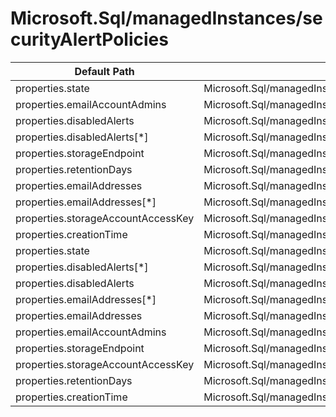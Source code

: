 # Microsoft.Sql/managedInstances/securityAlertPolicies

| Default Path | Alias |
|---|---|
| properties.state | Microsoft.Sql/managedInstances/securityAlertPolicies/state |
| properties.emailAccountAdmins | Microsoft.Sql/managedInstances/securityAlertPolicies/emailAccountAdmins |
| properties.disabledAlerts | Microsoft.Sql/managedInstances/securityAlertPolicies/disabledAlerts |
| properties.disabledAlerts[*] | Microsoft.Sql/managedInstances/securityAlertPolicies/disabledAlerts[*] |
| properties.storageEndpoint | Microsoft.Sql/managedInstances/securityAlertPolicies/storageEndpoint |
| properties.retentionDays | Microsoft.Sql/managedInstances/securityAlertPolicies/retentionDays |
| properties.emailAddresses | Microsoft.Sql/managedInstances/securityAlertPolicies/emailAddresses |
| properties.emailAddresses[*] | Microsoft.Sql/managedInstances/securityAlertPolicies/emailAddresses[*] |
| properties.storageAccountAccessKey | Microsoft.Sql/managedInstances/securityAlertPolicies/storageAccountAccessKey |
| properties.creationTime | Microsoft.Sql/managedInstances/securityAlertPolicies/creationTime |
| properties.state | Microsoft.Sql/managedInstances/securityAlertPolicies/Default.state |
| properties.disabledAlerts[*] | Microsoft.Sql/managedInstances/securityAlertPolicies/Default.disabledAlerts[*] |
| properties.disabledAlerts | Microsoft.Sql/managedInstances/securityAlertPolicies/Default.disabledAlerts |
| properties.emailAddresses[*] | Microsoft.Sql/managedInstances/securityAlertPolicies/Default.emailAddresses[*] |
| properties.emailAddresses | Microsoft.Sql/managedInstances/securityAlertPolicies/Default.emailAddresses |
| properties.emailAccountAdmins | Microsoft.Sql/managedInstances/securityAlertPolicies/Default.emailAccountAdmins |
| properties.storageEndpoint | Microsoft.Sql/managedInstances/securityAlertPolicies/Default.storageEndpoint |
| properties.storageAccountAccessKey | Microsoft.Sql/managedInstances/securityAlertPolicies/Default.storageAccountAccessKey |
| properties.retentionDays | Microsoft.Sql/managedInstances/securityAlertPolicies/Default.retentionDays |
| properties.creationTime | Microsoft.Sql/managedInstances/securityAlertPolicies/Default.creationTime |

